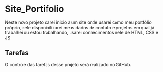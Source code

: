 # Site_Portifolio
Neste novo projeto darei inicio a um site onde usarei como meu portfólio próprio, nele disponibilizarei meus dados de contato e projetos em qual já trabalhei ou estou trabalhando, usarei conhecimentos nele de HTML, CSS e JS

## Tarefas

O controle das tarefas desse projeto será realizado no GitHub.